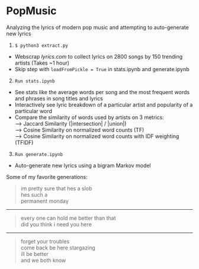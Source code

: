 # PopMusic

Analyzing the lyrics of modern pop music and attempting to auto-generate new lyrics  

1. `$ python3 extract.py`

* Webscrap _lyrics.com_ to collect lyrics on 2800 songs by 150 trending artists (Takes ~1 hour)  
* Skip step with `loadFromPickle = True` in stats.ipynb and generate.ipynb

2. `Run stats.ipynb`

* See stats like the average words per song and the most frequent words and phrases in song titles and lyrics  
* Interactively see lyric breakdown of a particular artist and popularity of a particular word  
* Compare the similarity of words used by artists on 3 metrics:  
        --> Jaccard Similarity (|intersection| / |union|)  
        --> Cosine Similarity on normalized word counts (TF)  
        --> Cosine Similarity on normalized word counts with IDF weighting (TFIDF)  

3. `Run generate.ipynb`

* Auto-generate new lyrics using a bigram Markov model  

Some of my favorite generations:  

> im pretty sure that hes a slob  
hes such a   
permanent monday  

-----  

> every one can hold me better than that  
did you think i need you here  
 
-----  

> forget your troubles  
come back be here stargazing   
ill be better  
and we both know 
